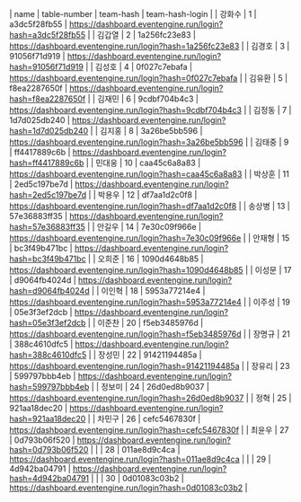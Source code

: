 | name | table-number | team-hash | team-hash-login |
| 강화수 | 1 | a3dc5f28fb55 | https://dashboard.eventengine.run/login?hash=a3dc5f28fb55 |
| 김갑열 | 2 | 1a256fc23e83 | https://dashboard.eventengine.run/login?hash=1a256fc23e83 |
| 김경호 | 3 | 91056f71d919 | https://dashboard.eventengine.run/login?hash=91056f71d919 |
| 김성호 | 4 | 0f027c7ebafa | https://dashboard.eventengine.run/login?hash=0f027c7ebafa |
| 김유환 | 5 | f8ea2287650f | https://dashboard.eventengine.run/login?hash=f8ea2287650f |
| 김재민 | 6 | 9cdbf704b4c3 | https://dashboard.eventengine.run/login?hash=9cdbf704b4c3 |
| 김정동 | 7 | 1d7d025db240 | https://dashboard.eventengine.run/login?hash=1d7d025db240 |
| 김지홍 | 8 | 3a26be5bb596 | https://dashboard.eventengine.run/login?hash=3a26be5bb596 |
| 김태중 | 9 | ff4417889c6b | https://dashboard.eventengine.run/login?hash=ff4417889c6b |
| 민대웅 | 10 | caa45c6a8a83 | https://dashboard.eventengine.run/login?hash=caa45c6a8a83 |
| 박상훈 | 11 | 2ed5c197be7d | https://dashboard.eventengine.run/login?hash=2ed5c197be7d |
| 박용우 | 12 | df7aa1d2c0f8 | https://dashboard.eventengine.run/login?hash=df7aa1d2c0f8 |
| 송상병 | 13 | 57e36883ff35 | https://dashboard.eventengine.run/login?hash=57e36883ff35 |
| 안길우 | 14 | 7e30c09f966e | https://dashboard.eventengine.run/login?hash=7e30c09f966e |
| 안재형 | 15 | bc3f49b471bc | https://dashboard.eventengine.run/login?hash=bc3f49b471bc |
| 오희준 | 16 | 1090d4648b85 | https://dashboard.eventengine.run/login?hash=1090d4648b85 |
| 이성문 | 17 | d9064fb4024d | https://dashboard.eventengine.run/login?hash=d9064fb4024d |
| 이인혁 | 18 | 5953a77214e4 | https://dashboard.eventengine.run/login?hash=5953a77214e4 |
| 이주성 | 19 | 05e3f3ef2dcb | https://dashboard.eventengine.run/login?hash=05e3f3ef2dcb |
| 이준찬 | 20 | f5eb3485976d | https://dashboard.eventengine.run/login?hash=f5eb3485976d |
| 장명규 | 21 | 388c4610dfc5 | https://dashboard.eventengine.run/login?hash=388c4610dfc5 |
| 장성민 | 22 | 91421194485a | https://dashboard.eventengine.run/login?hash=91421194485a |
| 장유리 | 23 | 599797bbb4eb | https://dashboard.eventengine.run/login?hash=599797bbb4eb |
| 정보미 | 24 | 26d0ed8b9037 | https://dashboard.eventengine.run/login?hash=26d0ed8b9037 |
| 정혁 | 25 | 921aa18dec20 | https://dashboard.eventengine.run/login?hash=921aa18dec20 |
| 차민구 | 26 | cefc5467830f | https://dashboard.eventengine.run/login?hash=cefc5467830f |
| 최윤우 | 27 | 0d793b06f520 | https://dashboard.eventengine.run/login?hash=0d793b06f520 |
| | 28 | 011ae8d9c4ca | https://dashboard.eventengine.run/login?hash=011ae8d9c4ca |
| | 29 | 4d942ba04791 | https://dashboard.eventengine.run/login?hash=4d942ba04791 |
| | 30 | 0d01083c03b2 | https://dashboard.eventengine.run/login?hash=0d01083c03b2 |
